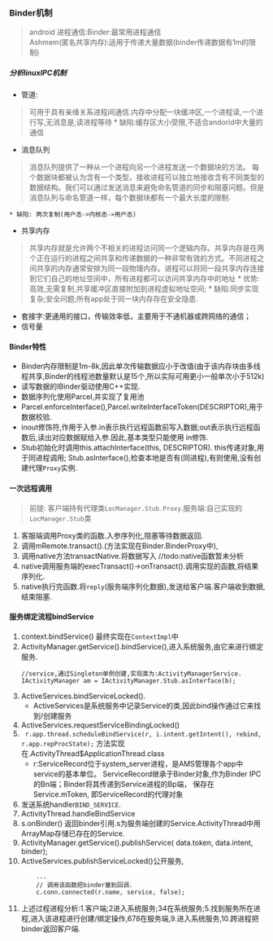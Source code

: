 ### Binder机制
> android 进程通信:Binder:最常用进程通信<br/>Ashmem(匿名共享内存):适用于传递大量数据(binder传递数据有1m的限制)
##### 分析linuxIPC机制
* 管道:
> 可用于具有亲缘关系进程间通信.内存中分配一块缓冲区,一个进程读,一个进行写,无消息是,读进程等待
	* 缺陷:缓存区大小受限,不适合andorid中大量的通信

* 消息队列
> 消息队列提供了一种从一个进程向另一个进程发送一个数据块的方法。 每个数据块都被认为含有一个类型，接收进程可以独立地接收含有不同类型的数据结构。我们可以通过发送消息来避免命名管道的同步和阻塞问题。但是消息队列与命名管道一样，每个数据块都有一个最大长度的限制.

	* 缺陷: 两次复制(用户态->内核态->用户态)
* 共享内存
> 共享内存就是允许两个不相关的进程访问同一个逻辑内存。共享内存是在两个正在运行的进程之间共享和传递数据的一种非常有效的方式。不同进程之间共享的内存通常安排为同一段物理内存。进程可以将同一段共享内存连接到它们自己的地址空间中，所有进程都可以访问共享内存中的地址
	* 优势:高效,无需复制,共享缓冲区直接附加到进程虚拟地址空间;
	* 缺陷:同步实现复杂;安全问题;所有app处于同一块内存存在安全隐患.
	
* 套接字:更通用的接口，传输效率低，主要用于不通机器或跨网络的通信；
* 信号量
#### Binder特性
* Binder内存限制是1m-8k,因此单次传输数据应小于改值(由于该内存块由多线程共享,Binder的线程池数量默认是15个,所以实际可用更小一般单次小于512k)
* 读写数据的IBinder驱动使用C++实现.
* 数据序列化使用Parcel,并实现了复用池
* Parcel.enforceInterface(),Parcel.writeInterfaceToken(DESCRIPTOR),用于数据校验.
* inout修饰符,作用于入参.in表示执行远程函数前写入数据;out表示执行远程函数后,读出对应数据赋给入参.因此,基本类型只能使用 in修饰.
* Stub初始化时调用this.attachInterface(this, DESCRIPTOR). this传递对象,用于同进程调用; Stub.asInterface(),检查本地是否有(同进程),有则使用,没有创建代理`Proxy`实例.	

#### 一次远程调用
> 前提: 客户端持有代理类`LocManager.Stub.Proxy`.服务端:自己实现的`LocManager.Stub`类
1. 客服端调用Proxy类的函数.入参序列化,阻塞等待数据返回.
2. 调用mRemote.transact().(方法实现在Binder.BinderProxy中),
3. 调用native方法transactNative.将数据写入 //todo:native函数暂未分析
4. native调用服务端的execTransact()->onTransact().调用实现的函数,将结果序列化.
5. native执行完函数.将`reply`(服务端序列化数据),发送给客户端.客户端收到数据,结束阻塞.

#### 服务绑定流程bindService
1. context.bindService() 最终实现在`ContextImpl`中
2.  ActivityManager.getService().bindService(),进入系统服务,由它来进行绑定服务.
	```
	//service,通过Singleton单例创建,实现类为:ActivityManagerService.
	IActivityManager am = IActivityManager.Stub.asInterface(b);
	```
3. ActiveServices.bindServiceLocked().
	* ActiveServices是系统服务中记录Service的类,因此bind操作通过它来找到/创建服务
4. ActiveServices.requestServiceBindingLocked()
5. ` r.app.thread.scheduleBindService(r, i.intent.getIntent(), rebind,
                        r.app.repProcState);` 方法实现在.ActivityThread$ApplicationThread.class
	* r:ServiceRecord位于system_server进程，是AMS管理各个app中service的基本单位。 ServiceRecord继承于Binder对象,作为Binder IPC的Bn端；Binder将其传递到Service进程的Bp端， 保存在Service.mToken, 即ServiceRecord的代理对象
6. 发送系统handler`BIND_SERVICE`.
7. ActivityThread.handleBindService
8. s.onBinder() 返回binder引用.s为服务端创建的Service.ActivityThread中用ArrayMap存储已存在的Service. 
9.  ActivityManager.getService().publishService(
                                data.token, data.intent, binder);
10. ActiveServices.publishServiceLocked()公开服务,
	```
		...
		// 调用该函数把binder塞到回调.
		c.conn.connected(r.name, service, false);
	```
10. 上述过程进程分析:1.客户端;2进入系统服务;34在系统服务;5.找到服务所在进程,进入该进程进行创建/绑定操作,678在服务端,9.进入系统服务,10.跨进程把binder返回客户端.




